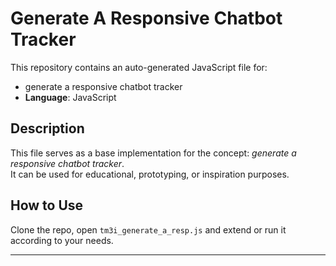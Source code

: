 # Generate A Responsive Chatbot Tracker

This repository contains an auto-generated JavaScript file for:

- generate a responsive chatbot tracker
- **Language**: JavaScript

## Description

This file serves as a base implementation for the concept: *generate a responsive chatbot tracker*.  
It can be used for educational, prototyping, or inspiration purposes.

## How to Use

Clone the repo, open `tm3i_generate_a_resp.js` and extend or run it according to your needs.

---


